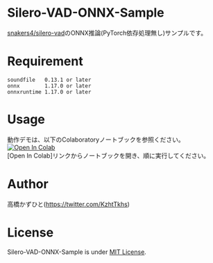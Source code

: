 # Silero-VAD-ONNX-Sample
[snakers4/silero-vad](https://github.com/snakers4/silero-vad)のONNX推論(PyTorch依存処理無し)サンプルです。

# Requirement
```
soundfile   0.13.1 or later
onnx        1.17.0 or later
onnxruntime 1.17.0 or later
```

# Usage
動作デモは、以下のColaboratoryノートブックを参照ください。<br>
[![Open In Colab](https://colab.research.google.com/assets/colab-badge.svg)](https://colab.research.google.com/github/Kazuhito00/Silero-VAD-ONNX-Sample/blob/main/silero-vad-onnx-sample.ipynb)<br>
[Open In Colab]リンクからノートブックを開き、順に実行してください。

# Author
高橋かずひと(https://twitter.com/KzhtTkhs)
 
# License 
Silero-VAD-ONNX-Sample is under [MIT License](LICENSE).
